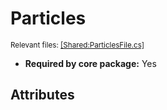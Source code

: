# Particles
<sup>Relevant files: [[Shared:ParticlesFile.cs]](https://github.com/Regalis11/Barotrauma/blob/master/Barotrauma/BarotraumaShared/SharedSource/ContentManagement/ContentFile/ParticlesFile.cs)</sup>
- **Required by core package:** Yes



## Attributes



